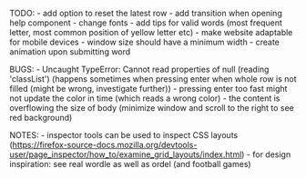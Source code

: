 TODO: 
    - add option to reset the latest row 
    - add transition when opening help component
    - change fonts
    - add tips for valid words (most frequent letter, most common position of yellow letter etc)
    - make website adaptable for mobile devices
    - window size should have a minimum width
    - create animation upon submitting word

BUGS: 
    - Uncaught TypeError: Cannot read properties of null (reading 'classList') (happens sometimes when pressing enter when whole row is not filled (might be wrong, investigate further))
    - pressing enter too fast might not update the color in time (which reads a wrong color)
    - the content is overflowing the size of body (minimize window and scroll to the right to see red background)

NOTES: 
    - inspector tools can be used to inspect CSS layouts (https://firefox-source-docs.mozilla.org/devtools-user/page_inspector/how_to/examine_grid_layouts/index.html)
    - for design inspiration: see real wordle as well as ordel (and football games)